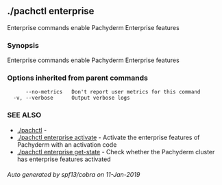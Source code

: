 ## ./pachctl enterprise

Enterprise commands enable Pachyderm Enterprise features

### Synopsis


Enterprise commands enable Pachyderm Enterprise features

### Options inherited from parent commands

```
      --no-metrics   Don't report user metrics for this command
  -v, --verbose      Output verbose logs
```

### SEE ALSO
* [./pachctl](./pachctl.html)	 - 
* [./pachctl enterprise activate](./pachctl_enterprise_activate.html)	 - Activate the enterprise features of Pachyderm with an activation code
* [./pachctl enterprise get-state](./pachctl_enterprise_get-state.html)	 - Check whether the Pachyderm cluster has enterprise features activated

###### Auto generated by spf13/cobra on 11-Jan-2019
